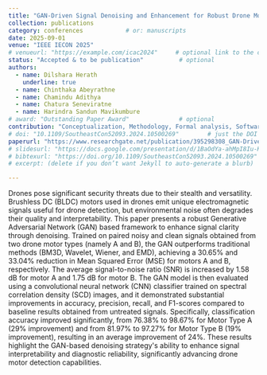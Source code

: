 ```yaml
---
title: "GAN-Driven Signal Denoising and Enhancement for Robust Drone Motor Detection"
collection: publications
category: conferences            # or: manuscripts
date: 2025-09-01
venue: "IEEE IECON 2025"
# venueurl: "https://example.com/icac2024"     # optional link to the conf/journal
status: "Accepted & to be publication"          # optional
authors:
  - name: Dilshara Herath
    underline: true
  - name: Chinthaka Abeyrathne
  - name: Chamindu Adithya
  - name: Chatura Seneviratne
  - name: Harindra Sandun Mavikumbure
# award: "Outstanding Paper Award"              # optional
contribution: "Conceptualization, Methodology, Formal analysis, Software, Validation, Writing – Original Draft, Review & Editing."
# doi: "10.1109/SoutheastCon52093.2024.10500269"        # just the DOI string; we’ll link it
paperurl: "https://www.researchgate.net/publication/395298308_GAN-Driven_Signal_Denoising_and_Enhancement_for_Robust_Drone_Motor_Detection" # optional (keeps existing download links working)
# slidesurl: "https://docs.google.com/presentation/d/1BaOdYa-ahMpI8Iu-KiyQTarcxciEbmkU/edit?usp=drive_link&ouid=118393945755563807099&rtpof=true&sd=true"
# bibtexurl: "https://doi.org/10.1109/SoutheastCon52093.2024.10500269"
# excerpt: (delete if you don’t want Jekyll to auto-generate a blurb)

---
```



Drones pose significant security threats due to their stealth and versatility. Brushless DC (BLDC) motors used in drones emit unique electromagnetic signals useful for drone detection, but environmental noise often degrades their quality and interpretability. This paper presents a robust Generative Adversarial Network (GAN) based framework to enhance signal clarity through denoising. Trained on paired noisy and clean signals obtained from two drone motor types (namely A and B), the GAN outperforms traditional methods (BM3D, Wavelet, Wiener, and EMD), achieving a 30.65% and 33.04% reduction in Mean Squared Error (MSE) for motors A and B, respectively. The average signal-to-noise ratio (SNR) is increased by 1.58 dB for motor A and 1.75 dB for motor B. The GAN model is then evaluated using a convolutional neural network (CNN) classifier trained on spectral correlation density (SCD) images, and it demonstrated substantial improvements in accuracy, precision, recall, and F1-scores compared to baseline results obtained from untreated signals. Specifically, classification accuracy improved significantly, from 76.38% to 98.67% for Motor Type A (29% improvement) and from 81.97% to 97.27% for Motor Type B (19% improvement), resulting in an average improvement of 24%. These results highlight the GAN-based denoising strategy's ability to enhance signal interpretability and diagnostic reliability, significantly advancing drone motor detection capabilities.

